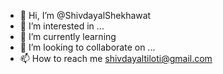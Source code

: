 - 👋 Hi, I’m @ShivdayalShekhawat
- 👀 I’m interested in ...
- 🌱 I’m currently learning 
- 💞️ I’m looking to collaborate on ...
- 📫 How to reach me shivdayaltiloti@gmail.com

<!---
ShivdayalShekhawat/ShivdayalShekhawat is a ✨ special ✨ repository because its `README.md` (this file) appears on your GitHub profile.
You can click the Preview link to take a look at your changes.
--->
